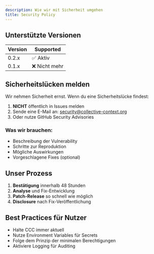 ```yaml
---
description: Wie wir mit Sicherheit umgehen
title: Security Policy
---
```


## Unterstützte Versionen

| Version | Supported          |
| ------- | ------------------ |
| 0.2.x   | ✅ Aktiv           |
| 0.1.x   | ❌ Nicht mehr      |

## Sicherheitslücken melden

Wir nehmen Sicherheit ernst. Wenn du eine Sicherheitslücke findest:

1. **NICHT** öffentlich in Issues melden
2. Sende eine E-Mail an: security@collective-context.org
3. Oder nutze GitHub Security Advisories

### Was wir brauchen:

- Beschreibung der Vulnerability
- Schritte zur Reproduktion
- Mögliche Auswirkungen
- Vorgeschlagene Fixes (optional)

## Unser Prozess

1. **Bestätigung** innerhalb 48 Stunden
2. **Analyse** und Fix-Entwicklung
3. **Patch-Release** so schnell wie möglich
4. **Disclosure** nach Fix-Veröffentlichung

## Best Practices für Nutzer

- Halte CCC immer aktuell
- Nutze Environment Variables für Secrets
- Folge dem Prinzip der minimalen Berechtigungen
- Aktiviere Logging für Auditing